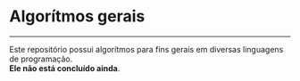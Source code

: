 # Algorítmos gerais
***
Este repositório possui algorítmos para fins gerais em diversas linguagens de programação.<br>
**Ele não está concluído ainda**.
